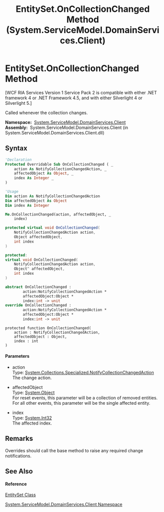 ﻿---
title: EntitySet.OnCollectionChanged Method  (System.ServiceModel.DomainServices.Client)
TOCTitle: OnCollectionChanged Method
ms:assetid: M:System.ServiceModel.DomainServices.Client.EntitySet.OnCollectionChanged(System.Collections.Specialized.NotifyCollectionChangedAction,System.Object,System.Int32)
ms:mtpsurl: https://msdn.microsoft.com/en-us/library/system.servicemodel.domainservices.client.entityset.oncollectionchanged(v=VS.91)
ms:contentKeyID: 28755681
ms.date: 01/27/2012
mtps_version: v=VS.91
f1_keywords:
- System.ServiceModel.DomainServices.Client.EntitySet.OnCollectionChanged
dev_langs:
- CSharp
- JScript
- VB
- FSharp
- c++
api_location:
- System.ServiceModel.DomainServices.Client.dll
api_name:
- System.ServiceModel.DomainServices.Client.EntitySet.OnCollectionChanged
api_type:
- Managed
topic_type:
- apiref
- kbSyntax
product_family_name: VS
ROBOTS: INDEX,FOLLOW
---

# EntitySet.OnCollectionChanged Method

\[WCF RIA Services Version 1 Service Pack 2 is compatible with either .NET framework 4 or .NET Framework 4.5, and with either Silverlight 4 or Silverlight 5.\]

Called whenever the collection changes.

**Namespace:**  [System.ServiceModel.DomainServices.Client](ff422479\(v=vs.91\).md)  
**Assembly:**  System.ServiceModel.DomainServices.Client (in System.ServiceModel.DomainServices.Client.dll)

## Syntax

``` vb
'Declaration
Protected Overridable Sub OnCollectionChanged ( _
    action As NotifyCollectionChangedAction, _
    affectedObject As Object, _
    index As Integer _
)
```

``` vb
'Usage
Dim action As NotifyCollectionChangedAction
Dim affectedObject As Object
Dim index As Integer

Me.OnCollectionChanged(action, affectedObject, _
    index)
```

``` csharp
protected virtual void OnCollectionChanged(
    NotifyCollectionChangedAction action,
    Object affectedObject,
    int index
)
```

``` c++
protected:
virtual void OnCollectionChanged(
    NotifyCollectionChangedAction action, 
    Object^ affectedObject, 
    int index
)
```

``` fsharp
abstract OnCollectionChanged : 
        action:NotifyCollectionChangedAction * 
        affectedObject:Object * 
        index:int -> unit 
override OnCollectionChanged : 
        action:NotifyCollectionChangedAction * 
        affectedObject:Object * 
        index:int -> unit 
```

``` jscript
protected function OnCollectionChanged(
    action : NotifyCollectionChangedAction, 
    affectedObject : Object, 
    index : int
)
```

#### Parameters

  - action  
    Type: [System.Collections.Specialized.NotifyCollectionChangedAction](https://msdn.microsoft.com/en-us/library/ms668632)  
    The change action.  

<!-- end list -->

  - affectedObject  
    Type: [System.Object](https://msdn.microsoft.com/en-us/library/e5kfa45b)  
    For reset events, this parameter will be a collection of removed entities. For all other events, this parameter will be the single affected entity.  

<!-- end list -->

  - index  
    Type: [System.Int32](https://msdn.microsoft.com/en-us/library/td2s409d)  
    The affected index.  

## Remarks

Overrides should call the base method to raise any required change notifications.

## See Also

#### Reference

[EntitySet Class](ff423164\(v=vs.91\).md)

[System.ServiceModel.DomainServices.Client Namespace](ff422479\(v=vs.91\).md)

